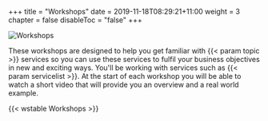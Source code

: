+++
title = "Workshops"
date = 2019-11-18T08:29:21+11:00
weight = 3
chapter = false
disableToc = "false"
+++

![Workshops](/images/agenda-labs.png)

These workshops are designed to help you get familiar with {{< param topic >}} services 
so you can use these services to fulfil your business objectives in new and exciting ways. 
You'll be working with services such as {{< param servicelist >}}. 
At the start of each workshop you will be able to watch a short video that will provide you 
an overview and a real world example.

{{< wstable Workshops >}}
